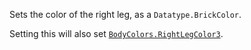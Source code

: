 Sets the color of the right leg, as a `Datatype.BrickColor`.

Setting this will also set [`BodyColors.RightLegColor3`](https://create.roblox.com/docs/reference/engine/classes/BodyColors#RightLegColor3).